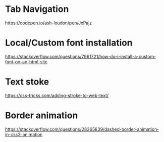 # Tab Navigation
https://codepen.io/ash-loudon/pen/JxPajz

# Local/Custom font installation 
https://stackoverflow.com/questions/7961721/how-do-i-install-a-custom-font-on-an-html-site

# Text stoke
https://css-tricks.com/adding-stroke-to-web-text/

# Border animation
https://stackoverflow.com/questions/28365839/dashed-border-animation-in-css3-animation